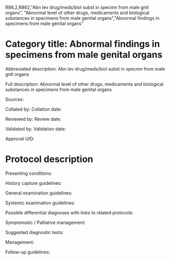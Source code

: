 R86,2,R862,"Abn lev drug/meds/biol subst in specmn from male gntl organs", "Abnormal level of other drugs, medicaments and biological substances in specimens from male genital organs","Abnormal findings in specimens from male genital organs"
# Category title: Abnormal findings in specimens from male genital organs

Abbreviated description: Abn lev drug/meds/biol subst in specmn from male gntl organs

Full description: Abnormal level of other drugs, medicaments and biological substances in specimens from male genital organs

Sources:

Collated by:
Collation date:

Reviewed by:
Review date:

Validated by:
Validation date:

Approval UID:

# Protocol description

Presenting conditions:

History capture guidelines:

General examination guidelines:

Systemic examination guidelines:

Possible differential diagnoses with links to related protocols:

Symptomatic / Palliative management:

Suggested diagnostic tests:

Management:

Follow-up guidelines:
